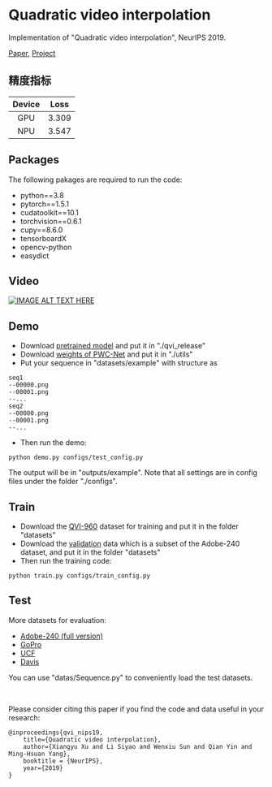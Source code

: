 # Quadratic video interpolation

Implementation of "Quadratic video interpolation", NeurIPS 2019.

[Paper](https://arxiv.org/abs/1911.00627), [Project](https://sites.google.com/view/xiangyuxu/qvi_nips19)

## 精度指标
| Device      | Loss |
|:-----------:|:-----------:|
| GPU      | 3.309       |
| NPU   | 3.547        |

## Packages
The following pakages are required to run the code:
* python==3.8
* pytorch==1.5.1
* cudatoolkit==10.1
* torchvision==0.6.1
* cupy==8.6.0
* tensorboardX
* opencv-python
* easydict

## Video
[![IMAGE ALT TEXT HERE](https://img.youtube.com/vi/vemHEbkWMAI/0.jpg)](https://www.youtube.com/watch?v=vemHEbkWMAI)


## Demo
* Download [pretrained model](https://www.dropbox.com/s/5auirpk1tijxo1v/model.pt?dl=0) and put it in "./qvi_release"
* Download [weights of PWC-Net](https://www.dropbox.com/s/afsqhlzu0rarpmf/pwc-checkpoint.pt?dl=0) and put it in "./utils"
* Put your sequence in "datasets/example" with structure as 
```
seq1
--00000.png 
--00001.png
--... 
seq2
--00000.png 
--00001.png
--... 
```

* Then run the demo:
```
python demo.py configs/test_config.py
```
The output will be in "outputs/example". Note that all settings are in config files under the folder "./configs".



## Train
* Download the [QVI-960](https://www.dropbox.com/s/4i6ff6o62sp2f69/QVI-960.zip?dl=0) dataset for training and put it in the folder "datasets"
* Download the [validation](https://www.dropbox.com/s/u50kpbj08cuucmu/Adobe240_validation.zip?dl=0) data which is a subset of the Adobe-240 dataset, and put it in the folder "datasets"
* Then run the training code:

```
python train.py configs/train_config.py
```

## Test
More datasets for evaluation:
* [Adobe-240 (full version)](https://www.google.com/url?q=https%3A%2F%2Fwww.dropbox.com%2Fs%2Fpwjbbrcyk1woqxu%2Fadobe240.zip%3Fdl%3D0&sa=D&sntz=1&usg=AFQjCNHsNzXN1lu-LohDckNdFvIcJZmv4w)
* [GoPro](https://drive.google.com/file/d/1SlURvdQsokgsoyTosAaELc4zRjQz9T2U/view)
* [UCF](https://www.google.com/url?q=https%3A%2F%2Fwww.dropbox.com%2Fs%2Fdbihqk5deobn0f7%2Fucf101_extracted.zip%3Fdl%3D0&sa=D&sntz=1&usg=AFQjCNE8CyLdENKhJf2eyFUWu6G2D1iJUQ)
* [Davis](https://www.google.com/url?q=https%3A%2F%2Fwww.dropbox.com%2Fs%2F9t6x7fi9ui0x6bt%2Fdavis-90.zip%3Fdl%3D0&sa=D&sntz=1&usg=AFQjCNG7jT-Up65GD33d1tUftjPYNdQxkg)

You can use "datas/Sequence.py" to conveniently load the test datasets.

&nbsp;
&nbsp;

Please consider citing this paper if you find the code and data useful in your research:
```
@inproceedings{qvi_nips19,
	title={Quadratic video interpolation},
	author={Xiangyu Xu and Li Siyao and Wenxiu Sun and Qian Yin and Ming-Hsuan Yang},
	booktitle = {NeurIPS},
	year={2019}
}
```
